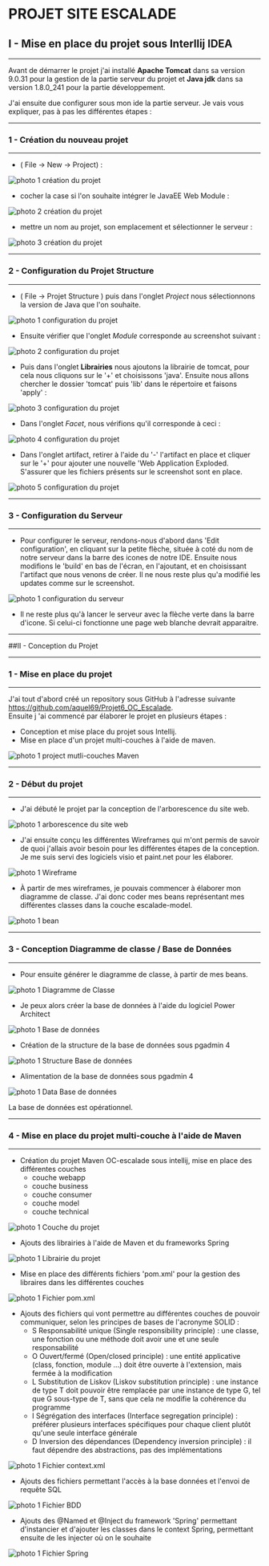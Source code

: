 # PROJET SITE ESCALADE  
## I - Mise en place du projet sous Interllij IDEA  

---

Avant de démarrer le projet j'ai installé __Apache Tomcat__ dans sa version 9.0.31 pour la gestion de la partie serveur du projet et __Java jdk__
dans sa version 1.8.0_241 pour la partie développement.

J'ai ensuite due configurer sous mon ide la partie serveur. Je vais vous expliquer, pas à pas les différentes étapes :  
  
---
### 1 - Création du nouveau projet  

---

- ( File -> New -> Project) : 

![photo 1 création du projet](Documentation/Screenshots/creationDuProjet1.png "creation projet 1")  

- cocher la case si l'on souhaite intégrer le JavaEE Web Module :  

![photo 2 création du projet](Documentation/Screenshots/creationDuProjet2.png "creation projet 2")  

- mettre un nom au projet, son emplacement et sélectionner le serveur :  

![photo 3 création du projet](Documentation/Screenshots/creationDuProjet3.png "creation projet 3")  
  
---  
### 2 - Configuration du Projet Structure  

---
- ( File -> Projet Structure ) puis dans l'onglet _Project_ nous sélectionnons la version de Java que l'on souhaite.   

![photo 1 configuration du projet](Documentation/Screenshots/ProjectStructure1.png "Project Structure 1")  

- Ensuite vérifier que l'onglet _Module_ corresponde au screenshot suivant :  

![photo 2 configuration du projet](Documentation/Screenshots/ProjectStructure2.png "Project Structure 2")  

- Puis dans l'onglet __Librairies__ nous ajoutons la librairie de tomcat, pour cela nous cliquons sur le '+' et choisissons 'java'. 
Ensuite nous allons chercher le dossier 'tomcat' puis 'lib' dans le répertoire et faisons 'apply' :    

![photo 3 configuration du projet](Documentation/Screenshots/ProjectStructure3.png "Project Structure 3")

- Dans l'onglet _Facet_, nous vérifions qu'il corresponde à ceci :  

![photo 4 configuration du projet](Documentation/Screenshots/ProjectStructure4.png "Project Structure 4")  

- Dans l'onglet artifact, retirer à l'aide du '-' l'artifact en place et cliquer sur le '+' pour ajouter une nouvelle 'Web Application Exploded.
S'assurer que les fichiers présents sur le screenshot sont en place.  

![photo 5 configuration du projet](Documentation/Screenshots/ProjectStructure5.png "Project Structure 5")  
  
---  
  
### 3 - Configuration du Serveur

---
- Pour configurer le serveur, rendons-nous d'abord dans 'Edit configuration', en cliquant sur la petite flèche, située à coté du nom de notre serveur dans la barre des icones de notre IDE.
Ensuite nous modifions le 'build' en bas de l'écran, en l'ajoutant, et en choisissant l'artifact que nous venons de créer.
Il ne nous reste plus qu'a modifié les updates comme sur le screenshot.

![photo 1 configuration du serveur](Documentation/Screenshots/ConfigServeur1.png "Config serveur 1")  

- Il ne reste plus qu'à lancer le serveur avec la flèche verte dans la barre d'icone. Si celui-ci fonctionne une page web blanche devrait apparaitre.
---
##II - Conception du Projet  

---
### 1 - Mise en place du projet

---
J'ai tout d'abord créé un repository sous GitHub à l'adresse suivante https://github.com/aquel69/Projet6_OC_Escalade.  
Ensuite j 'ai commencé par élaborer le projet en plusieurs étapes : 
 - Conception et mise place du projet sous Intellij.
 - Mise en place d'un projet multi-couches à l'aide de maven.  
  
![photo 1 project mutli-couches Maven](Documentation/Screenshots/ProjectMavenMulti-couches.png "project mutli-couches Maven")  
  
---

### 2 - Début du projet  

---  
 - J'ai débuté le projet par la conception de l'arborescence du site web.  

![photo 1 arborescence du site web](Documentation/Screenshots/arborescenceDuSite.png "arborescence du site web")  

 - J'ai ensuite conçu les différentes Wireframes qui m'ont permis de savoir de quoi j'allais avoir besoin pour les différentes étapes de la conception.  
 Je me suis servi des logiciels visio et paint.net pour les élaborer.  
 
![photo 1 Wireframe](Documentation/Screenshots/escalade-accueil.jpg "Wireframe")  

 - À partir de mes wireframes, je pouvais commencer à élaborer mon diagramme de classe. J'ai donc coder mes beans représentant mes différentes classes dans la couche escalade-model.  
 
![photo 1 bean](Documentation/Screenshots/CreationDesBeans.png "bean")  
  
---
### 3 - Conception Diagramme de classe / Base de Données

---  

 - Pour ensuite générer le diagramme de classe, à partir de mes beans.  
 
 ![photo 1 Diagramme de Classe](Documentation/Screenshots/Diagramme_de_classe.png "Diagramme de Classe")  
 
 - Je peux alors créer la base de données à l'aide du logiciel Power Architect  
 
![photo 1 Base de données](Documentation/Screenshots/BDDEscalade.png "Base de données")  
  
 - Création de la structure de la base de données sous pgadmin 4  
 
![photo 1 Structure Base de données](Documentation/Screenshots/structureBDD.png "StructureBase de données")  

 - Alimentation de la base de données sous pgadmin 4
 
![photo 1 Data Base de données](Documentation/Screenshots/dataBDD.png "Data de données")   

La base de données est opérationnel.
  
---
### 4 - Mise en place du projet multi-couche à l'aide de Maven

---

 - Création du projet Maven OC-escalade sous intellij, mise en place des différentes couches  
    - couche webapp
    - couche business
    - couche consumer
    - couche model
    - couche technical  
 
![photo 1 Couche du projet](Documentation/Screenshots/projetCouche.png "Couche du projet")  

 - Ajouts des librairies à l'aide de Maven et du frameworks Spring  
 
![photo 1 Librairie du projet](Documentation/Screenshots/AjoutLibrairie.png "Librairie du projet") 

 - Mise en place des différents fichiers 'pom.xml' pour la gestion des libraires dans les différentes couches
 
![photo 1 Fichier pom.xml](Documentation/Screenshots/PomMaven.png "Fichier pom.xml")   

 - Ajouts des fichiers qui vont permettre au différentes couches de pouvoir communiquer, selon les principes de bases de l'acronyme SOLID :
    - S Responsabilité unique (Single responsibility principle) : une classe, une fonction ou une méthode doit avoir une et une seule responsabilité  
    - O Ouvert/fermé (Open/closed principle) : une entité applicative (class, fonction, module ...) doit être ouverte à l'extension, mais fermée à la modification  
    - L Substitution de Liskov (Liskov substitution principle) : une instance de type T doit pouvoir être remplacée par une instance de type G, tel que G sous-type de T, sans que cela ne modifie la cohérence du programme
    - I Ségrégation des interfaces (Interface segregation principle) : préférer plusieurs interfaces spécifiques pour chaque client plutôt qu'une seule interface générale  
    - D Inversion des dépendances (Dependency inversion principle) : il faut dépendre des abstractions, pas des implémentations  

![photo 1 Fichier context.xml](Documentation/Screenshots/ContextCommunicationCouche.png "Fichier context.xml")  

 - Ajouts des fichiers permettant l'accès à la base données et l'envoi de requête SQL 
 
![photo 1 Fichier BDD](Documentation/Screenshots/FichierBDD.png "Fichier BDD")   

 - Ajouts des @Named et @Inject du framework 'Spring' permettant d'instancier et d'ajouter les classes dans le context Spring, permettant ensuite de les injecter où on le souhaite
 
![photo 1 Fichier Spring](Documentation/Screenshots/SpringNameInject.png "Fichier Spring")     





